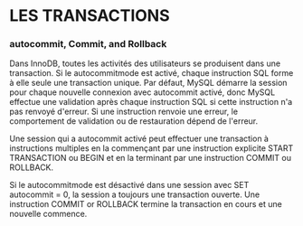 # LES TRANSACTIONS

### autocommit, Commit, and Rollback

Dans InnoDB, toutes les activités des utilisateurs se produisent dans une transaction. 
Si le autocommitmode est activé, chaque instruction SQL forme à elle seule une transaction unique. 
Par défaut, MySQL démarre la session pour chaque nouvelle connexion avec autocommit activé, 
donc MySQL effectue une validation après chaque instruction SQL si cette instruction n'a pas renvoyé d'erreur. 
Si une instruction renvoie une erreur, le comportement de validation ou de restauration dépend de l'erreur. 


Une session qui a autocommit activé peut effectuer une transaction à instructions multiples en la commençant 
par une instruction explicite START TRANSACTION ou BEGIN et en la terminant par une instruction COMMIT ou ROLLBACK. 

Si le autocommitmode est désactivé dans une session avec SET autocommit = 0, la session a toujours une transaction ouverte. 
Une instruction COMMIT or ROLLBACK termine la transaction en cours et une nouvelle commence.
